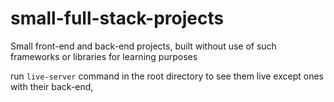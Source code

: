 # small-full-stack-projects

Small front-end and back-end projects, built without use of such frameworks or libraries for learning purposes


run `live-server` command in the root directory to see them live except ones with their back-end,
